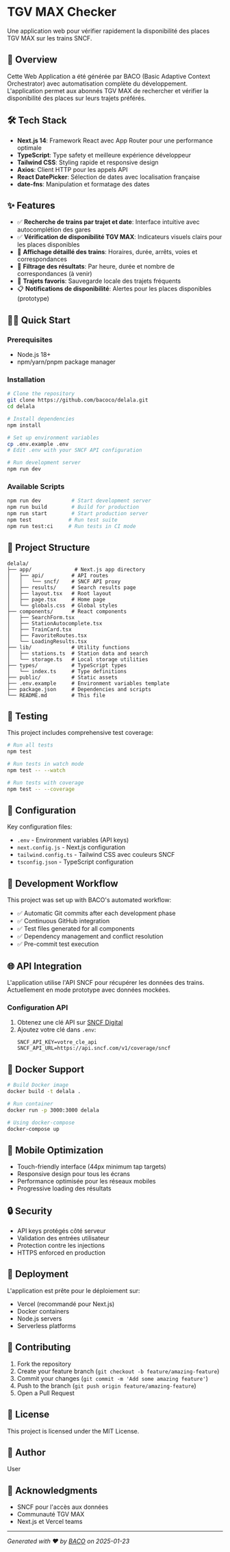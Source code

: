 # TGV MAX Checker

Une application web pour vérifier rapidement la disponibilité des places TGV MAX sur les trains SNCF.

## 🚀 Overview

Cette Web Application a été générée par BACO (Basic Adaptive Context Orchestrator) avec automatisation complète du développement. L'application permet aux abonnés TGV MAX de rechercher et vérifier la disponibilité des places sur leurs trajets préférés.

## 🛠️ Tech Stack

- **Next.js 14**: Framework React avec App Router pour une performance optimale
- **TypeScript**: Type safety et meilleure expérience développeur
- **Tailwind CSS**: Styling rapide et responsive design
- **Axios**: Client HTTP pour les appels API
- **React DatePicker**: Sélection de dates avec localisation française
- **date-fns**: Manipulation et formatage des dates

## ✨ Features

- ✅ **Recherche de trains par trajet et date**: Interface intuitive avec autocomplétion des gares
- ✅ **Vérification de disponibilité TGV MAX**: Indicateurs visuels clairs pour les places disponibles
- 🔧 **Affichage détaillé des trains**: Horaires, durée, arrêts, voies et correspondances
- 🔧 **Filtrage des résultats**: Par heure, durée et nombre de correspondances (à venir)
- 🔧 **Trajets favoris**: Sauvegarde locale des trajets fréquents
- 📋 **Notifications de disponibilité**: Alertes pour les places disponibles (prototype)

## 🏃‍♂️ Quick Start

### Prerequisites

- Node.js 18+ 
- npm/yarn/pnpm package manager

### Installation

```bash
# Clone the repository
git clone https://github.com/bacoco/delala.git
cd delala

# Install dependencies
npm install

# Set up environment variables
cp .env.example .env
# Edit .env with your SNCF API configuration

# Run development server
npm run dev
```

### Available Scripts

```bash
npm run dev          # Start development server
npm run build        # Build for production
npm run start        # Start production server
npm test            # Run test suite
npm run test:ci     # Run tests in CI mode
```

## 📁 Project Structure

```
delala/
├── app/              # Next.js app directory
│   ├── api/         # API routes
│   │   └── sncf/    # SNCF API proxy
│   ├── results/     # Search results page
│   ├── layout.tsx   # Root layout
│   ├── page.tsx     # Home page
│   └── globals.css  # Global styles
├── components/      # React components
│   ├── SearchForm.tsx
│   ├── StationAutocomplete.tsx
│   ├── TrainCard.tsx
│   ├── FavoriteRoutes.tsx
│   └── LoadingResults.tsx
├── lib/             # Utility functions
│   ├── stations.ts  # Station data and search
│   └── storage.ts   # Local storage utilities
├── types/           # TypeScript types
│   └── index.ts     # Type definitions
├── public/          # Static assets
├── .env.example     # Environment variables template
├── package.json     # Dependencies and scripts
└── README.md        # This file
```

## 🧪 Testing

This project includes comprehensive test coverage:

```bash
# Run all tests
npm test

# Run tests in watch mode
npm test -- --watch

# Run tests with coverage
npm test -- --coverage
```

## 🔧 Configuration

Key configuration files:

- `.env` - Environment variables (API keys)
- `next.config.js` - Next.js configuration
- `tailwind.config.ts` - Tailwind CSS avec couleurs SNCF
- `tsconfig.json` - TypeScript configuration

## 📝 Development Workflow

This project was set up with BACO's automated workflow:

- ✅ Automatic Git commits after each development phase
- ✅ Continuous GitHub integration
- ✅ Test files generated for all components
- ✅ Dependency management and conflict resolution
- ✅ Pre-commit test execution

## 🌐 API Integration

L'application utilise l'API SNCF pour récupérer les données des trains. Actuellement en mode prototype avec données mockées.

### Configuration API

1. Obtenez une clé API sur [SNCF Digital](https://numerique.sncf.com/startup/api/)
2. Ajoutez votre clé dans `.env`:
   ```
   SNCF_API_KEY=votre_cle_api
   SNCF_API_URL=https://api.sncf.com/v1/coverage/sncf
   ```

## 🐳 Docker Support

```bash
# Build Docker image
docker build -t delala .

# Run container
docker run -p 3000:3000 delala

# Using docker-compose
docker-compose up
```

## 📱 Mobile Optimization

- Touch-friendly interface (44px minimum tap targets)
- Responsive design pour tous les écrans
- Performance optimisée pour les réseaux mobiles
- Progressive loading des résultats

## 🔒 Security

- API keys protégés côté serveur
- Validation des entrées utilisateur
- Protection contre les injections
- HTTPS enforced en production

## 🚀 Deployment

L'application est prête pour le déploiement sur:

- Vercel (recommandé pour Next.js)
- Docker containers
- Node.js servers
- Serverless platforms

## 🤝 Contributing

1. Fork the repository
2. Create your feature branch (`git checkout -b feature/amazing-feature`)
3. Commit your changes (`git commit -m 'Add some amazing feature'`)
4. Push to the branch (`git push origin feature/amazing-feature`)
5. Open a Pull Request

## 📄 License

This project is licensed under the MIT License.

## 👥 Author

User

## 🙏 Acknowledgments

- SNCF pour l'accès aux données
- Communauté TGV MAX
- Next.js et Vercel teams

---

*Generated with ❤️ by [BACO](https://github.com/bacoco/BACO) on 2025-01-23*